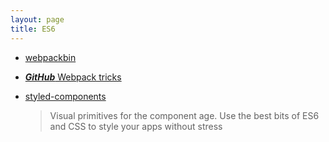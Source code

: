 ```yaml
---
layout: page
title: ES6
---
```


* [webpackbin](http://www.webpackbin.com)

* [***GitHub*** Webpack tricks](https://github.com/rstacruz/webpack-tricks)

* [styled-components](https://styled-components.com)
  > Visual primitives for the component age. Use the best bits of ES6 and CSS to style your apps without stress
